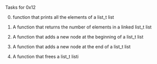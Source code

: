Tasks for 0x12

0. function that prints all the elements of a list_t list

1. A function that returns the number of elements in a linked list_t list

2. A function that adds a new node at the beginning of a list_t list

3. A function that adds a new node at the end of a list_t list

4. A function that frees a list_t listi

